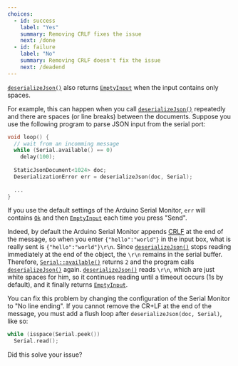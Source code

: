```yaml
---
choices:
  - id: success
    label: "Yes"
    summary: Removing CRLF fixes the issue
    next: /done
  - id: failure
    label: "No"
    summary: Removing CRLF doesn't fix the issue
    next: /deadend
---
```


[`deserializeJson()`](/v6/api/json/deserializejson/) also returns [`EmptyInput`](/v6/api/misc/deserializationerror/#emptyinput) when the input contains only spaces. 

For example, this can happen when you call [`deserializeJson()`](/v6/api/json/deserializejson/) repeatedly and there are spaces (or line breaks) between the documents. Suppose you use the following program to parse JSON input from the serial port:

```c++
void loop() {
  // wait from an incomming message
  while (Serial.available() == 0)
    delay(100);
    
  StaticJsonDocument<1024> doc;
  DeserializationError err = deserializeJson(doc, Serial);
  
  ...
}
```

If you use the default settings of the Arduino Serial Monitor, `err` will contains [`Ok`](/v6/api/misc/deserializationerror/#ok) and then [`EmptyInput`](/v6/api/misc/deserializationerror/#emptyinput) each time you press "Send".

Indeed, by default the Arduino Serial Monitor appends [CRLF](https://fr.wikipedia.org/wiki/Carriage_Return_Line_Feed) at the end of the message, so when you enter `{"hello":"world"}` in the input box, what is really sent is `{"hello":"world"}\r\n`.
Since [`deserializeJson()`](/v6/api/json/deserializejson/) stops reading immediately at the end of the object, the `\r\n` remains in the serial buffer.
Therefore, [`Serial::available()`](https://www.arduino.cc/reference/en/language/functions/communication/serial/available/) returns `2` and the program calls [`deserializeJson()`](/v6/api/json/deserializejson/) again.
[`deserializeJson()`](/v6/api/json/deserializejson/) reads `\r\n`, which are just white spaces for him, so it continues reading until a timeout occurs (1s by default), and it finally returns [`EmptyInput`](/v6/api/misc/deserializationerror/#emptyinput).

You can fix this problem by changing the configuration of the Serial Monitor to "No line ending".
If you cannot remove the CR+LF at the end of the message, you must add a flush loop after `deserializeJson(doc, Serial)`, like so:

```c++
while (isspace(Serial.peek())
  Serial.read();
```

Did this solve your issue?